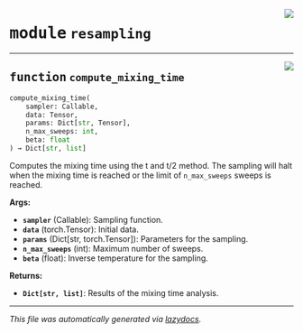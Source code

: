 <!-- markdownlint-disable -->

<a href="https://github.com/spqb/adabmDCApy/tree/main/adabmDCA/resampling.py#L0"><img align="right" style="float:right;" src="https://img.shields.io/badge/-source-cccccc?style=flat-square"></a>

# <kbd>module</kbd> `resampling`





---

<a href="https://github.com/spqb/adabmDCApy/tree/main/adabmDCA/resampling.py#L7"><img align="right" style="float:right;" src="https://img.shields.io/badge/-source-cccccc?style=flat-square"></a>

## <kbd>function</kbd> `compute_mixing_time`

```python
compute_mixing_time(
    sampler: Callable,
    data: Tensor,
    params: Dict[str, Tensor],
    n_max_sweeps: int,
    beta: float
) → Dict[str, list]
```

Computes the mixing time using the t and t/2 method. The sampling will halt when the mixing time is reached or the limit of `n_max_sweeps` sweeps is reached. 



**Args:**
 
 - <b>`sampler`</b> (Callable):  Sampling function. 
 - <b>`data`</b> (torch.Tensor):  Initial data. 
 - <b>`params`</b> (Dict[str, torch.Tensor]):  Parameters for the sampling. 
 - <b>`n_max_sweeps`</b> (int):  Maximum number of sweeps. 
 - <b>`beta`</b> (float):  Inverse temperature for the sampling. 



**Returns:**
 
 - <b>`Dict[str, list]`</b>:  Results of the mixing time analysis. 




---

_This file was automatically generated via [lazydocs](https://github.com/ml-tooling/lazydocs)._
